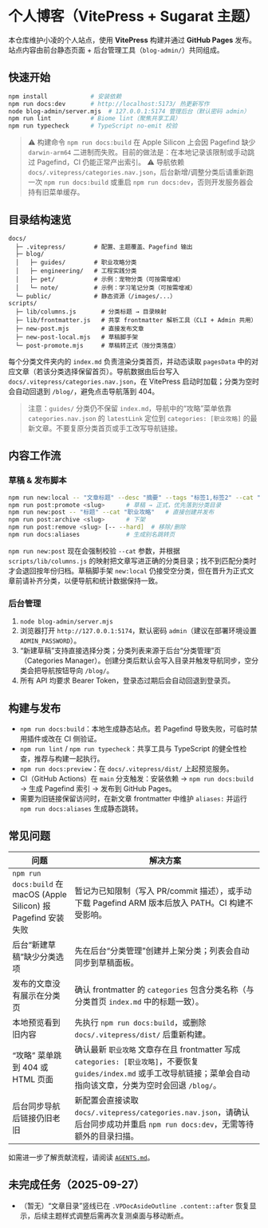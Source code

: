 # 个人博客（VitePress + Sugarat 主题）

本仓库维护小凌的个人站点，使用 **VitePress** 构建并通过 **GitHub Pages** 发布。站点内容由前台静态页面 + 后台管理工具（`blog-admin/`）共同组成。

## 快速开始

```bash
npm install            # 安装依赖
npm run docs:dev       # http://localhost:5173/ 热更新写作
node blog-admin/server.mjs  # 127.0.0.1:5174 管理后台（默认密码 admin）
npm run lint           # Biome lint（聚焦共享工具）
npm run typecheck      # TypeScript no-emit 校验
```

> ⚠️ 构建命令 `npm run docs:build` 在 Apple Silicon 上会因 Pagefind 缺少 `darwin-arm64` 二进制而失败。目前的做法是：在本地记录该限制或手动跳过 Pagefind，CI 仍能正常产出索引。
> ⚠️ 导航依赖 `docs/.vitepress/categories.nav.json`，后台新增/调整分类后请重新跑一次 `npm run docs:build` 或重启 `npm run docs:dev`，否则开发服务器会持有旧菜单缓存。

## 目录结构速览

```
docs/
  ├─ .vitepress/        # 配置、主题覆盖、Pagefind 输出
  ├─ blog/
  │   ├─ guides/        # 职业攻略分类
  │   ├─ engineering/   # 工程实践分类
  │   ├─ pet/           # 示例：宠物分类（可按需增减）
  │   └─ note/          # 示例：学习笔记分类（可按需增减）
  └─ public/            # 静态资源（/images/...）
scripts/
  ├─ lib/columns.js       # 分类标题 → 目录映射
  ├─ lib/frontmatter.js   # 共享 frontmatter 解析工具（CLI + Admin 共用）
  ├─ new-post.mjs         # 直接发布文章
  ├─ new-post-local.mjs   # 草稿脚手架
  └─ post-promote.mjs     # 草稿转正式（按分类落盘）
```

每个分类文件夹内的 `index.md` 负责渲染分类首页，并动态读取 `pagesData` 中的对应文章（若该分类选择保留首页）。导航数据由后台写入 `docs/.vitepress/categories.nav.json`，在 VitePress 启动时加载；分类为空时会自动回退到 `/blog/`，避免点击导航落到 404。
> 注意：`guides/` 分类仍不保留 `index.md`，导航中的“攻略”菜单依靠 `categories.nav.json` 的 `latestLink` 定位到 `categories: [职业攻略]` 的最新文章。不要复原分类首页或手工改写导航链接。

## 内容工作流

### 草稿 & 发布脚本

```bash
npm run new:local -- "文章标题" --desc "摘要" --tags "标签1,标签2" --cat "工程实践"
npm run post:promote <slug>      # 草稿 → 正式，优先落到分类目录
npm run new:post -- "标题" --cat "职业攻略"   # 直接创建并发布
npm run post:archive <slug>      # 下架
npm run post:remove <slug> [-- --hard]  # 移除/删除
npm run docs:aliases             # 生成别名跳转页
```

`npm run new:post` 现在会强制校验 `--cat` 参数，并根据 `scripts/lib/columns.js` 的映射把文章写进正确的分类目录；找不到匹配分类时才会退回按年份归档。草稿脚手架 `new:local` 仍接受空分类，但在晋升为正式文章前请补齐分类，以便导航和统计数据保持一致。

### 后台管理

1. `node blog-admin/server.mjs`
2. 浏览器打开 `http://127.0.0.1:5174`，默认密码 `admin`（建议在部署环境设置 `ADMIN_PASSWORD`）。
3. “新建草稿”支持直接选择分类；分类列表来源于后台“分类管理”页（Categories Manager）。创建分类后默认会写入目录并触发导航同步，空分类会把导航按钮导向 `/blog/`。
4. 所有 API 均要求 Bearer Token，登录态过期后会自动回退到登录页。

## 构建与发布

- `npm run docs:build`：本地生成静态站点。若 Pagefind 导致失败，可临时禁用插件或改在 CI 侧验证。
- `npm run lint` / `npm run typecheck`：共享工具与 TypeScript 的健全性检查，推荐与构建一起执行。
- `npm run docs:preview`：在 `docs/.vitepress/dist/` 上起预览服务。
- CI（GitHub Actions）在 `main` 分支触发：安装依赖 → `npm run docs:build` → 生成 Pagefind 索引 → 发布到 GitHub Pages。
- 需要为旧链接保留访问时，在新文章 frontmatter 中维护 `aliases:` 并运行 `npm run docs:aliases` 生成静态跳转。

## 常见问题

| 问题 | 解决方案 |
| --- | --- |
| `npm run docs:build` 在 macOS (Apple Silicon) 报 Pagefind 安装失败 | 暂记为已知限制（写入 PR/commit 描述），或手动下载 Pagefind ARM 版本后放入 PATH。CI 构建不受影响。 |
| 后台“新建草稿”缺少分类选项 | 先在后台“分类管理”创建并上架分类；列表会自动同步到草稿面板。 |
| 发布的文章没有展示在分类页 | 确认 frontmatter 的 `categories` 包含分类名称（与分类首页 `index.md` 中的标题一致）。 |
| 本地预览看到旧内容 | 先执行 `npm run docs:build`，或删除 `docs/.vitepress/dist/` 后重新构建。 |
| “攻略” 菜单跳到 404 或 HTML 页面 | 确认最新 `职业攻略` 文章存在且 frontmatter 写成 `categories: [职业攻略]`，不要恢复 `guides/index.md` 或手工改导航链接；菜单会自动指向该文章，分类为空时会回退 `/blog/`。 |
| 后台同步导航后链接仍旧老旧 | 新配置会直接读取 `docs/.vitepress/categories.nav.json`，请确认后台同步成功并重启 `npm run docs:dev`，无需等待额外的目录扫描。 |

如需进一步了解贡献流程，请阅读 [`AGENTS.md`](./AGENTS.md)。

## 未完成任务（2025-09-27）

- （暂无）“文章目录”竖线已在 `.VPDocAsideOutline .content::after` 恢复显示，后续主题样式调整后需再次复测桌面与移动断点。

